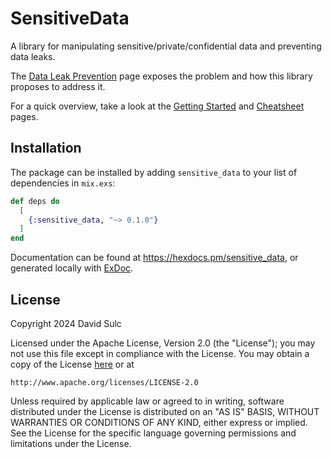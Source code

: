 # SensitiveData

A library for manipulating sensitive/private/confidential data and preventing
data leaks.

The [Data Leak Prevention](pages/data_leak_prevention.md) page exposes the problem
and how this library proposes to address it.

For a quick overview, take a look at the [Getting Started](pages/getting_started.md)
and [Cheatsheet](pages/cheatsheet.cheatmd) pages.

## Installation

The package can be installed by adding `sensitive_data` to your list of
dependencies in `mix.exs`:

```elixir
def deps do
  [
    {:sensitive_data, "~> 0.1.0"}
  ]
end
```

Documentation can be found at <https://hexdocs.pm/sensitive_data>, or
generated locally with [ExDoc](https://github.com/elixir-lang/ex_doc).

## License

Copyright 2024 David Sulc

Licensed under the Apache License, Version 2.0 (the "License");
you may not use this file except in compliance with the License.
You may obtain a copy of the License [here](LICENSE.txt) or at

    http://www.apache.org/licenses/LICENSE-2.0

Unless required by applicable law or agreed to in writing, software
distributed under the License is distributed on an "AS IS" BASIS,
WITHOUT WARRANTIES OR CONDITIONS OF ANY KIND, either express or implied.
See the License for the specific language governing permissions and
limitations under the License.
